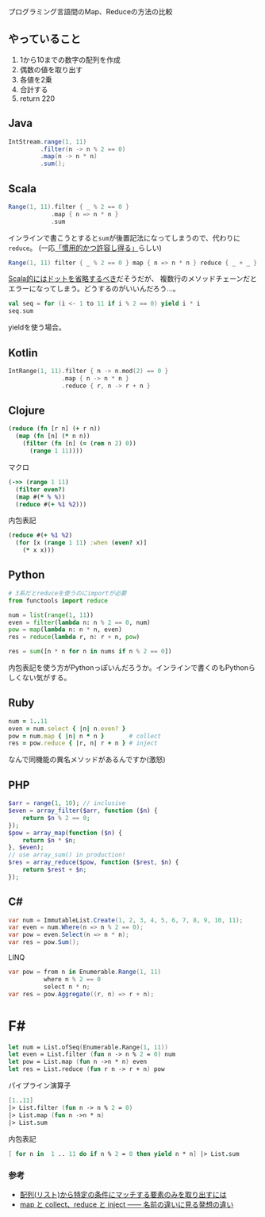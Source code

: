 プログラミング言語間のMap、Reduceの方法の比較


## やっていること

1. 1から10までの数字の配列を作成
2. 偶数の値を取り出す
3. 各値を2乗
4. 合計する
5. return 220


## Java

```java
IntStream.range(1, 11)
         .filter(n -> n % 2 == 0)
         .map(n -> n * n)
         .sum();
```

## Scala

```scala
Range(1, 11).filter { _ % 2 == 0 }
            .map { n => n * n }
            .sum
```

インラインで書こうとすると`sum`が後置記法になってしまうので、代わりに`reduce`。
(一応[「慣用的かつ許容し得る」](http://yanana.github.io/scala-style/method_invocation/arity0/suffix_notation.html)らしい)

```scala
Range(1, 11) filter { _ % 2 == 0 } map { n => n * n } reduce { _ + _ }
```

[Scala的にはドットを省略するべき](http://yanana.github.io/scala-style/method_invocation/arity1/higher_order_functions.html)だそうだが、
複数行のメソッドチェーンだとエラーになってしまう。どうするのがいいんだろう...。

```scala
val seq = for (i <- 1 to 11 if i % 2 == 0) yield i * i
seq.sum
```
yieldを使う場合。


## Kotlin

```kotlin
IntRange(1, 11).filter { n -> n.mod(2) == 0 }
               .map { n -> n * n }
               .reduce { r, n -> r + n }
```


## Clojure

```clojure
(reduce (fn [r n] (+ r n))
  (map (fn [n] (* n n))
    (filter (fn [n] (= (rem n 2) 0))
      (range 1 11))))
```

マクロ

```clojure
(->> (range 1 11)
  (filter even?)
  (map #(* % %))
  (reduce #(+ %1 %2)))
```

内包表記

```clojure
(reduce #(+ %1 %2)
  (for [x (range 1 11) :when (even? x)]
    (* x x)))
```


## Python

```python
# 3系だとreduceを使うのにimportが必要
from functools import reduce

num = list(range(1, 11))
even = filter(lambda n: n % 2 == 0, num)
pow = map(lambda n: n * n, even)
res = reduce(lambda r, n: r + n, pow)
```

```python
res = sum([n * n for n in nums if n % 2 == 0])
```

内包表記を使う方がPythonっぽいんだろうか。インラインで書くのもPythonらしくない気がする。


## Ruby

```ruby
num = 1..11
even = num.select { |n| n.even? }
pow = num.map { |n| n * n }       # collect
res = pow.reduce { |r, n| r + n } # inject
```

なんで同機能の異名メソッドがあるんですか(激怒)


## PHP

```php
$arr = range(1, 10); // inclusive
$even = array_filter($arr, function ($n) {
    return $n % 2 == 0;
});
$pow = array_map(function ($n) {
    return $n * $n;
}, $even);
// use array_sum() in production!
$res = array_reduce($pow, function ($rest, $n) {
    return $rest + $n;
});
```


## C#

```csharp
var num = ImmutableList.Create(1, 2, 3, 4, 5, 6, 7, 8, 9, 10, 11);
var even = num.Where(n => n % 2 == 0);
var pow = even.Select(n => n * n);
var res = pow.Sum();
```

LINQ

```csharp
var pow = from n in Enumerable.Range(1, 11)
          where n % 2 == 0
          select n * n;
var res = pow.Aggregate((r, n) => r + n);
```


# F#

```fsharp
let num = List.ofSeq(Enumerable.Range(1, 11))
let even = List.filter (fun n -> n % 2 = 0) num
let pow = List.map (fun n ->n * n) even
let res = List.reduce (fun r n -> r + n) pow
```

パイプライン演算子

```fsharp
[1..11]
|> List.filter (fun n -> n % 2 = 0)
|> List.map (fun n ->n * n)
|> List.sum
```

内包表記

```fsharp
[ for n in  1 .. 11 do if n % 2 = 0 then yield n * n] |> List.sum
```


### 参考
* [配列(リスト)から特定の条件にマッチする要素のみを取り出すには](https://hydrocul.github.io/wiki/programming_languages_diff/list/filter.html)
* [map と collect、reduce と inject ―― 名前の違いに見る発想の違い](http://magazine.rubyist.net/?0038-MapAndCollect)